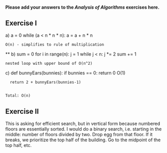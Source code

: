 #### Please add your answers to the ***Analysis of  Algorithms*** exercises here.

## Exercise I

a)  a = 0
    while (a < n * n * n):
      a = a + n * n

    O(n) - simplifies to rule of multiplication 

** b)  sum = 0
    for i in range(n):
      j = 1
      while j < n:
        j *= 2
        sum += 1
    
    nested loop with upper bound of O(n^2)


c)  def bunnyEars(bunnies):
      if bunnies == 0:
        return 0            O(1)                      

      return 2 + bunnyEars(bunnies-1)
  
      
    Total: O(n)

## Exercise II

This is asking for efficient search, but in vertical form because numbered floors are essentially sorted. 
I would do a binary search, i.e. starting in the middle: number of floors divided by two. Drop egg from that floor. If it breaks, we prioritize the top half of the building. Go to the midpoint of the top half, etc.

